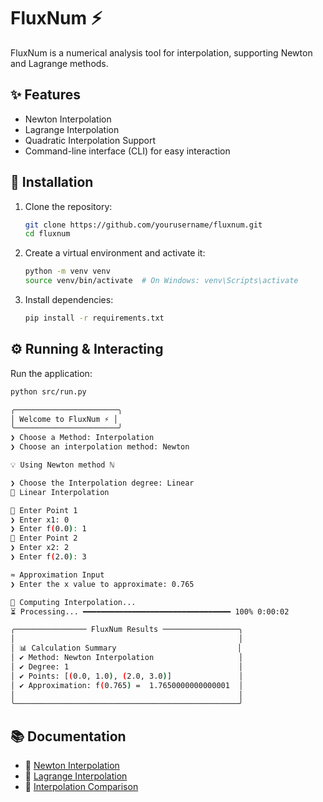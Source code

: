 # FluxNum ⚡️

FluxNum is a numerical analysis tool for interpolation, supporting Newton and Lagrange methods.

## ✨ Features

-   Newton Interpolation
-   Lagrange Interpolation
-   Quadratic Interpolation Support
-   Command-line interface (CLI) for easy interaction

## 🔧 Installation

1. Clone the repository:

    ```sh
    git clone https://github.com/yourusername/fluxnum.git
    cd fluxnum
    ```

2. Create a virtual environment and activate it:

    ```sh
    python -m venv venv
    source venv/bin/activate  # On Windows: venv\Scripts\activate
    ```

3. Install dependencies:
    ```sh
    pip install -r requirements.txt
    ```

## ⚙️ Running & Interacting

Run the application:

```sh
python src/run.py
```

```sh
╭───────────────────────╮
│ Welcome to FluxNum ⚡️ │
╰───────────────────────╯
❯ Choose a Method: Interpolation
❯ Choose an interpolation method: Newton

💡 Using Newton method ℕ

❯ Choose the Interpolation degree: Linear
🎯 Linear Interpolation

📌 Enter Point 1
❯ Enter x1: 0
❯ Enter f(0.0): 1
📌 Enter Point 2
❯ Enter x2: 2
❯ Enter f(2.0): 3

≈ Approximation Input
❯ Enter the x value to approximate: 0.765

🚀 Computing Interpolation...
⏳ Processing... ━━━━━━━━━━━━━━━━━━━━━━━━━━━━━━━━━ 100% 0:00:02

╭──────────────── FluxNum Results ─────────────────╮
│                                                  │
│ 📊 Calculation Summary                           │
│ ✔ Method: Newton Interpolation                   │
│ ✔ Degree: 1                                      │
│ ✔ Points: [(0.0, 1.0), (2.0, 3.0)]               │
│ ✔ Approximation: f(0.765) =  1.7650000000000001  │
│                                                  │
╰──────────────────────────────────────────────────╯
```

## 📚 Documentation

-   📄 [Newton Interpolation](docs/newton_interpolation.md)
-   📄 [Lagrange Interpolation](docs/lagrange_interpolation.md)
-   📄 [Interpolation Comparison](docs/interpolation_comparison.md)
